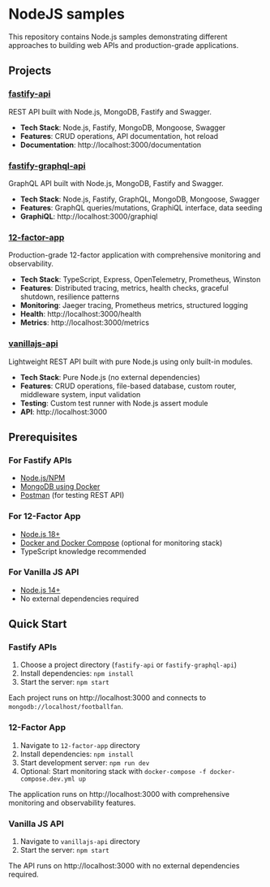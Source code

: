 # NodeJS samples

This repository contains Node.js samples demonstrating different approaches to building web APIs and production-grade applications.

## Projects

### [fastify-api](./fastify-api/)
REST API built with Node.js, MongoDB, Fastify and Swagger.

- **Tech Stack**: Node.js, Fastify, MongoDB, Mongoose, Swagger
- **Features**: CRUD operations, API documentation, hot reload
- **Documentation**: http://localhost:3000/documentation

### [fastify-graphql-api](./fastify-graphql-api/)
GraphQL API built with Node.js, MongoDB, Fastify and Swagger.

- **Tech Stack**: Node.js, Fastify, GraphQL, MongoDB, Mongoose, Swagger
- **Features**: GraphQL queries/mutations, GraphiQL interface, data seeding
- **GraphiQL**: http://localhost:3000/graphiql

### [12-factor-app](./12-factor-app/)
Production-grade 12-factor application with comprehensive monitoring and observability.

- **Tech Stack**: TypeScript, Express, OpenTelemetry, Prometheus, Winston
- **Features**: Distributed tracing, metrics, health checks, graceful shutdown, resilience patterns
- **Monitoring**: Jaeger tracing, Prometheus metrics, structured logging
- **Health**: http://localhost:3000/health
- **Metrics**: http://localhost:3000/metrics

### [vanillajs-api](./vanillajs-api/)
Lightweight REST API built with pure Node.js using only built-in modules.

- **Tech Stack**: Pure Node.js (no external dependencies)
- **Features**: CRUD operations, file-based database, custom router, middleware system, input validation
- **Testing**: Custom test runner with Node.js assert module
- **API**: http://localhost:3000

## Prerequisites

### For Fastify APIs
- [Node.js/NPM](https://nodejs.org/en/)
- [MongoDB using Docker](https://github.com/fabianmagrini/docker-samples/tree/master/mongo)
- [Postman](https://www.postman.com/) (for testing REST API)

### For 12-Factor App
- [Node.js 18+](https://nodejs.org/en/)
- [Docker and Docker Compose](https://docs.docker.com/) (optional for monitoring stack)
- TypeScript knowledge recommended

### For Vanilla JS API
- [Node.js 14+](https://nodejs.org/en/)
- No external dependencies required

## Quick Start

### Fastify APIs
1. Choose a project directory (`fastify-api` or `fastify-graphql-api`)
2. Install dependencies: `npm install`
3. Start the server: `npm start`

Each project runs on http://localhost:3000 and connects to `mongodb://localhost/footballfan`.

### 12-Factor App
1. Navigate to `12-factor-app` directory
2. Install dependencies: `npm install`
3. Start development server: `npm run dev`
4. Optional: Start monitoring stack with `docker-compose -f docker-compose.dev.yml up`

The application runs on http://localhost:3000 with comprehensive monitoring and observability features.

### Vanilla JS API
1. Navigate to `vanillajs-api` directory
2. Start the server: `npm start`

The API runs on http://localhost:3000 with no external dependencies required.
